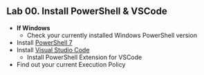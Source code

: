 ## Lab 00. Install PowerShell & VSCode

- **If Windows**
    - Check your currently installed Windows PowerShell version
- Install [PowerShell 7](https://github.com/PowerShell/PowerShell/releases/tag/v7.0.0-rc.1)
- Install [Visual Studio Code](http://aka.ms/vscode)
    - Install PowerShell Extension for VSCode
- Find out your current Execution Policy